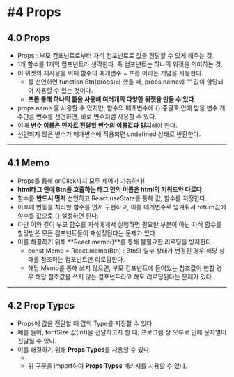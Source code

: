 # #4 Props
## 4.0 Props
- Props : 부모 컴포넌트로부터 자식 컴포넌트로 값을 전달할 수 있게 해주는 것.
- 1개 함수를 1개의 컴포넌트라 생각한다. 즉 컴포넌트는 하나의 위젯을 의미하는 것.
- 이 위젯의 재사용을 위해 함수의 매개변수 = 프롭 이라는 개념을 사용한다.
    - <Btn name="" /> 를 선언하면 function Btn(props)라 했을 때, props.name에 "" 값이 할당되어 사용할 수 있는 것이다.
    - **프롭 통해 하나의 틀을 사용해 여러개의 다양한 위젯을 만들 수 있다.**
- props.name 을 사용할 수 있지만, 함수의 매개변수에 {} 중괄호 안에 받을 변수 개수만큼 변수를 선언하면, 바로 변수처럼 사용할 수 있다.
- 이때 **변수 이름은 인자로 전달할 변수의 이름값과 일치**해야 한다.
- 선언되지 않은 변수가 매개변수에 적용되면 undefined 상태로 반환한다.
---
## 4.1 Memo
- Props를 통해 onClick까지 모두 제어가 가능하다!
- **html태그 안에 Btn을 호출하는 태그 안의 이름은 html의 키워드와 다르다.**
- 함수를 **반드시 먼저** 선언하고 React.useState를 통해 값, 함수를 지정한다.
- 이후에 변동을 처리할 함수를 먼저 구현하고, 이를 매개변수로 넘겨줘서 return값에 함수를 값으로 {} 설정하면 된다.
- 다만 이와 같이 부모 함수를 자식에게서 실행하면 필요한 부분이 아닌 자식 함수를 할당받은 모든 컴포넌트들이 재설정된다는 문제가 있다.
- 이를 해결하기 위해 **React.memo()**를 통해 불필요한 리로딩을 방지한다.
    - const Memo = React.memo(Btn) : Btn의 일부 상태가 변경된 경우 해당 상태를 참조하는 컴포넌트만 리로딩한다.
    - 해당 Memo를 통해 쓰지 않으면, 부모 컴포넌트에 들어있는 참조값이 변할 경우 해당 참조값을 쓰지 않는 컴포넌트라고 해도 리로딩된다는 문제가 있다.
---
## 4.2 Prop Types
- Props에 값을 전달할 때 값의 Type를 지정할 수 있다.
- 예를 들어, fontSize 값(int)을 전달하고자 할 때, 프로그램 상 오류로 인해 문자열이 전달될 수 있다.
- 이를 해결하기 위해 **Props Types**를 사용할 수 있다.
    - <script src="https://unpkg.com/prop-types@15.7.2/prop-types.js"></script>
    - 위 구문을 import하여 **Props Types** 패키지를 시용할 수 있다.
    